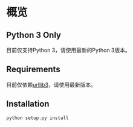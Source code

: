 # 概览

## Python 3 Only

目前仅支持Python 3，请使用最新的Python 3版本。


## Requirements

目前仅依赖[urllib3](https://pypi.python.org/pypi/urllib3)，请使用最新版本。


## Installation

    python setup.py install
